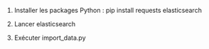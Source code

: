 1. Installer les packages Python :
pip install requests elasticsearch

2. Lancer elasticsearch

3. Exécuter import_data.py
